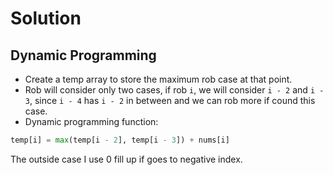 # Solution
## Dynamic Programming
* Create a temp array to store the maximum rob case at that point.
* Rob will consider only two cases, if rob `i`, we will consider `i - 2` and `i - 3`, since `i - 4` has `i - 2` in between and we can rob more if cound this case.
* Dynamic programming function: 
```python
temp[i] = max(temp[i - 2], temp[i - 3]) + nums[i]
```
The outside case I use 0 fill up if goes to negative index.
